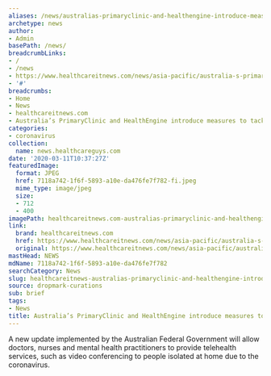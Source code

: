 ```yaml
---
aliases: /news/australias-primaryclinic-and-healthengine-introduce-measures-to-tackle-covid-19
archetype: news
author:
- Admin
basePath: /news/
breadcrumbLinks:
- /
- /news
- https://www.healthcareitnews.com/news/asia-pacific/australia-s-primaryclinic-and-healthengine-introduce-measures-tackle-covid-19
- '#'
breadcrumbs:
- Home
- News
- healthcareitnews.com
- Australia’s PrimaryClinic and HealthEngine introduce measures to tackle COVID-19
categories:
- coronavirus
collection:
  name: news.healthcareguys.com
date: '2020-03-11T10:37:27Z'
featuredImage:
  format: JPEG
  href: 7118a742-1f6f-5893-a10e-da476fe7f782-fi.jpeg
  mime_type: image/jpeg
  size:
  - 712
  - 400
imagePath: healthcareitnews.com-australias-primaryclinic-and-healthengine-introduce-measures-to-tackle-covid-19
link:
  brand: healthcareitnews.com
  href: https://www.healthcareitnews.com/news/asia-pacific/australia-s-primaryclinic-and-healthengine-introduce-measures-tackle-covid-19
  original: https://www.healthcareitnews.com/news/asia-pacific/australia-s-primaryclinic-and-healthengine-introduce-measures-tackle-covid-19
mastHead: NEWS
mdName: 7118a742-1f6f-5893-a10e-da476fe7f782
searchCategory: News
slug: healthcareitnews-australias-primaryclinic-and-healthengine-introduce-measures-to-tackle-covid-19
source: dropmark-curations
sub: brief
tags:
- News
title: Australia’s PrimaryClinic and HealthEngine introduce measures to tackle COVID-19
---
```


A new update implemented by the Australian Federal Government will allow doctors, nurses and mental health practitioners to provide telehealth services, such as video conferencing to people isolated at home due to the coronavirus.